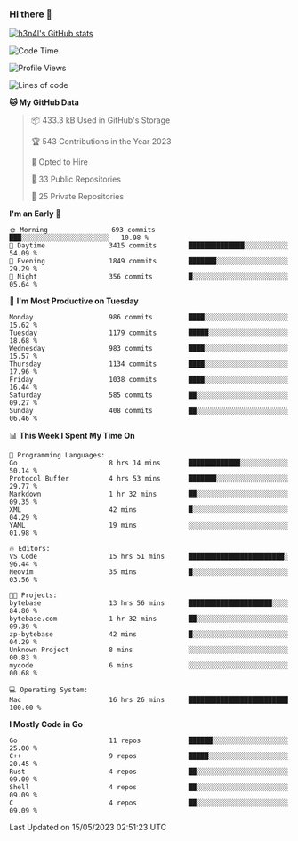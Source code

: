 ### Hi there 👋

[![h3n4l's GitHub stats](https://github-readme-stats.vercel.app/api?username=h3n4l&count_private=true&show_icons=true&theme=radical)](https://github.com/h3n4l/github-readme-stats)

<!--START_SECTION:waka-->
![Code Time](http://img.shields.io/badge/Code%20Time-1%2C219%20hrs%2014%20mins-blue)

![Profile Views](http://img.shields.io/badge/Profile%20Views-0-blue)

![Lines of code](https://img.shields.io/badge/From%20Hello%20World%20I%27ve%20Written-3.0%20million%20lines%20of%20code-blue)

**🐱 My GitHub Data** 

> 📦 433.3 kB Used in GitHub's Storage 
 > 
> 🏆 543 Contributions in the Year 2023
 > 
> 💼 Opted to Hire
 > 
> 📜 33 Public Repositories 
 > 
> 🔑 25 Private Repositories 
 > 
**I'm an Early 🐤** 

```text
🌞 Morning                693 commits         ███░░░░░░░░░░░░░░░░░░░░░░   10.98 % 
🌆 Daytime                3415 commits        ██████████████░░░░░░░░░░░   54.09 % 
🌃 Evening                1849 commits        ███████░░░░░░░░░░░░░░░░░░   29.29 % 
🌙 Night                  356 commits         █░░░░░░░░░░░░░░░░░░░░░░░░   05.64 % 
```
📅 **I'm Most Productive on Tuesday** 

```text
Monday                   986 commits         ████░░░░░░░░░░░░░░░░░░░░░   15.62 % 
Tuesday                  1179 commits        █████░░░░░░░░░░░░░░░░░░░░   18.68 % 
Wednesday                983 commits         ████░░░░░░░░░░░░░░░░░░░░░   15.57 % 
Thursday                 1134 commits        ████░░░░░░░░░░░░░░░░░░░░░   17.96 % 
Friday                   1038 commits        ████░░░░░░░░░░░░░░░░░░░░░   16.44 % 
Saturday                 585 commits         ██░░░░░░░░░░░░░░░░░░░░░░░   09.27 % 
Sunday                   408 commits         ██░░░░░░░░░░░░░░░░░░░░░░░   06.46 % 
```


📊 **This Week I Spent My Time On** 

```text
💬 Programming Languages: 
Go                       8 hrs 14 mins       █████████████░░░░░░░░░░░░   50.14 % 
Protocol Buffer          4 hrs 53 mins       ███████░░░░░░░░░░░░░░░░░░   29.77 % 
Markdown                 1 hr 32 mins        ██░░░░░░░░░░░░░░░░░░░░░░░   09.35 % 
XML                      42 mins             █░░░░░░░░░░░░░░░░░░░░░░░░   04.29 % 
YAML                     19 mins             ░░░░░░░░░░░░░░░░░░░░░░░░░   01.98 % 

🔥 Editors: 
VS Code                  15 hrs 51 mins      ████████████████████████░   96.44 % 
Neovim                   35 mins             █░░░░░░░░░░░░░░░░░░░░░░░░   03.56 % 

🐱‍💻 Projects: 
bytebase                 13 hrs 56 mins      █████████████████████░░░░   84.80 % 
bytebase.com             1 hr 32 mins        ██░░░░░░░░░░░░░░░░░░░░░░░   09.39 % 
zp-bytebase              42 mins             █░░░░░░░░░░░░░░░░░░░░░░░░   04.29 % 
Unknown Project          8 mins              ░░░░░░░░░░░░░░░░░░░░░░░░░   00.83 % 
mycode                   6 mins              ░░░░░░░░░░░░░░░░░░░░░░░░░   00.68 % 

💻 Operating System: 
Mac                      16 hrs 26 mins      █████████████████████████   100.00 % 
```

**I Mostly Code in Go** 

```text
Go                       11 repos            ██████░░░░░░░░░░░░░░░░░░░   25.00 % 
C++                      9 repos             █████░░░░░░░░░░░░░░░░░░░░   20.45 % 
Rust                     4 repos             ██░░░░░░░░░░░░░░░░░░░░░░░   09.09 % 
Shell                    4 repos             ██░░░░░░░░░░░░░░░░░░░░░░░   09.09 % 
C                        4 repos             ██░░░░░░░░░░░░░░░░░░░░░░░   09.09 % 
```




 Last Updated on 15/05/2023 02:51:23 UTC
<!--END_SECTION:waka-->


